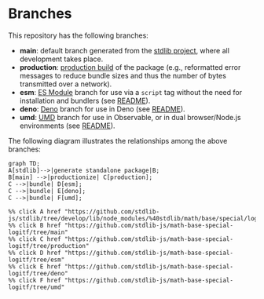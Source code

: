 <!--

@license Apache-2.0

Copyright (c) 2022 The Stdlib Authors.

Licensed under the Apache License, Version 2.0 (the "License");
you may not use this file except in compliance with the License.
You may obtain a copy of the License at

    http://www.apache.org/licenses/LICENSE-2.0

Unless required by applicable law or agreed to in writing, software
distributed under the License is distributed on an "AS IS" BASIS,
WITHOUT WARRANTIES OR CONDITIONS OF ANY KIND, either express or implied.
See the License for the specific language governing permissions and
limitations under the License.

-->

# Branches

This repository has the following branches:

-   **main**: default branch generated from the [stdlib project][stdlib-url], where all development takes place.
-   **production**: [production build][production-url] of the package (e.g., reformatted error messages to reduce bundle sizes and thus the number of bytes transmitted over a network).
-   **esm**: [ES Module][esm-url] branch for use via a `script` tag without the need for installation and bundlers (see [README][esm-readme]).
-   **deno**: [Deno][deno-url] branch for use in Deno (see [README][deno-readme]).
-   **umd**: [UMD][umd-url] branch for use in Observable, or in dual browser/Node.js environments (see [README][umd-readme]).

The following diagram illustrates the relationships among the above branches:

```mermaid
graph TD;
A[stdlib]-->|generate standalone package|B;
B[main] -->|productionize| C[production];
C -->|bundle| D[esm];
C -->|bundle| E[deno];
C -->|bundle| F[umd];

%% click A href "https://github.com/stdlib-js/stdlib/tree/develop/lib/node_modules/%40stdlib/math/base/special/logitf"
%% click B href "https://github.com/stdlib-js/math-base-special-logitf/tree/main"
%% click C href "https://github.com/stdlib-js/math-base-special-logitf/tree/production"
%% click D href "https://github.com/stdlib-js/math-base-special-logitf/tree/esm"
%% click E href "https://github.com/stdlib-js/math-base-special-logitf/tree/deno"
%% click F href "https://github.com/stdlib-js/math-base-special-logitf/tree/umd"
```

[stdlib-url]: https://github.com/stdlib-js/stdlib/tree/develop/lib/node_modules/%40stdlib/math/base/special/logitf
[production-url]: https://github.com/stdlib-js/math-base-special-logitf/tree/production
[deno-url]: https://github.com/stdlib-js/math-base-special-logitf/tree/deno
[deno-readme]: https://github.com/stdlib-js/math-base-special-logitf/blob/deno/README.md
[umd-url]: https://github.com/stdlib-js/math-base-special-logitf/tree/umd
[umd-readme]: https://github.com/stdlib-js/math-base-special-logitf/blob/umd/README.md
[esm-url]: https://github.com/stdlib-js/math-base-special-logitf/tree/esm
[esm-readme]: https://github.com/stdlib-js/math-base-special-logitf/blob/esm/README.md